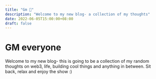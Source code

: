 ```yaml
---
title: "Gm 🌈"
description: "Welcome to my new blog- a collection of my thoughts"
date: 2022-06-05T15:00:00+08:00
draft: false
---
```


# GM everyone

Welcome to my new blog- this is going to be a collection of my random thoughts on web3, life, building cool things and anything in between. Sit back, relax and enjoy the show :)
